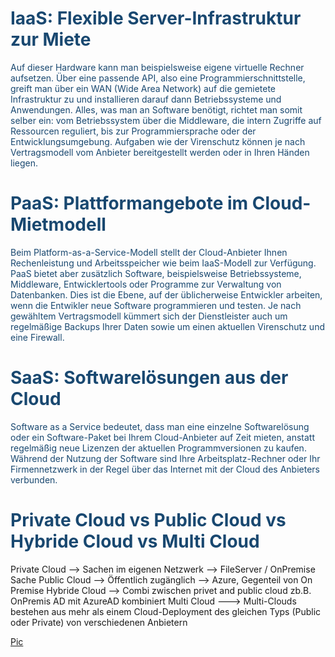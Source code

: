 <h1 style="color: rgb(25, 72, 112);">IaaS: Flexible Server-Infrastruktur zur Miete</h1>


<p style="color: rgb(25, 72, 112);">
Auf dieser Hardware kann man beispielsweise eigene virtuelle Rechner aufsetzen.
Über eine passende API, also eine Programmierschnittstelle, greift man über ein WAN (Wide Area Network) auf die gemietete
Infrastruktur zu und installieren darauf dann Betriebssysteme und Anwendungen. Alles, was man an Software benötigt,
richtet man somit selber ein: vom Betriebssystem über die Middleware, die intern Zugriffe auf Ressourcen reguliert, 
bis zur Programmiersprache oder der Entwicklungsumgebung. Aufgaben wie der Virenschutz können je nach Vertragsmodell 
vom Anbieter bereitgestellt werden oder in Ihren Händen liegen.

<h1 style="color: rgb(25, 72, 112);">PaaS: Plattformangebote im Cloud-Mietmodell</h1>

<p style="color: rgb(25, 72, 112);">Beim Platform-as-a-Service-Modell stellt der Cloud-Anbieter Ihnen Rechenleistung und Arbeitsspeicher wie beim IaaS-Modell zur Verfügung.
PaaS bietet aber zusätzlich Software, beispielsweise Betriebssysteme, Middleware, Entwicklertools oder Programme zur Verwaltung von Datenbanken.
Dies ist die Ebene, auf der üblicherweise Entwickler arbeiten, wenn die Entwikler neue Software programmieren und testen. Je nach gewähltem
Vertragsmodell kümmert sich der Dienstleister auch um regelmäßige Backups Ihrer Daten sowie um einen aktuellen Virenschutz und eine Firewall.
 
</p >


<h1 style="color: rgb(25, 72, 112);">SaaS: Softwarelösungen aus der Cloud</h1>
<p style="color: rgb(25, 72, 112);">
Software as a Service bedeutet, dass man eine einzelne Softwarelösung oder ein Software-Paket bei Ihrem Cloud-Anbieter auf Zeit mieten,
anstatt regelmäßig neue Lizenzen der aktuellen Programmversionen zu kaufen. Während der Nutzung der Software sind Ihre Arbeitsplatz-Rechner
oder Ihr Firmennetzwerk in der Regel über das Internet mit der Cloud des Anbieters verbunden.
 
<h1 style="color: rgb(25, 72, 112);">Private Cloud vs Public Cloud vs Hybride Cloud vs Multi Cloud</h1>
<p style="color: rgb(25, 72, 112);">

Private Cloud  --> Sachen im eigenen Netzwerk --> FileServer / OnPremise Sache
Public Cloud   -->  Öffentlich zugänglich --> Azure, Gegenteil von On Premise
Hybride Cloud --> Combi zwischen privet and public cloud zb.B. OnPremis AD mit AzureAD kombiniert
Multi Cloud    --->  Multi-Clouds bestehen aus mehr als einem Cloud-Deployment des gleichen Typs (Public oder Private) von verschiedenen Anbietern

</p>
 
 <a href="https://scdn1.plesk.com/wp-content/uploads/2018/07/24145531/header-blog_1920x400-comparing-cloud-models.png">Pic</a> 

